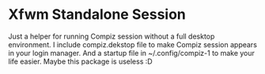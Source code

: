 # Xfwm Standalone Session
Just a helper for running Compiz session without a full desktop environment. I include compiz.dekstop file to make Compiz session appears in your login manager. And a startup file in ~/.config/compiz-1 to make your life easier. Maybe this package is useless :D
